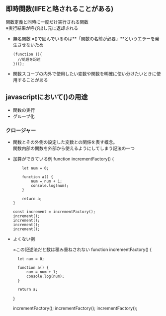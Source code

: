 ## 即時関数(IIFEと略されることがある)
関数定義と同時に一度だけ実行される関数  
※実行結果が呼び出し元に返却される

- 無名関数
※()で囲んでいるのは**「関数の名前が必要」**というエラーを発生させないため
  
      (function (){
        //処理を記述
      })();
- 関数スコープの内外で使用したい変数や関数を明確に使い分けたいときに使用することがある
## javascriptにおいて()の用途
- 関数の実行
- グループ化

### クロージャー
- 関数とその外側の設定した変数との関係を表す概念。  
  関数内部の関数を外部から使えるようにしてしまう記法の一つ
- 加算ができている例
      function incrementFactory() {
          
          let num = 0;
      
          function a() {
              num = num + 1;
              console.log(num);
          }
      
          return a;
      }
      
      const increment = incrementFactory();    
      increment();
      increment();
      increment();
      increment();

- よくない例

    ×この記述法だと数は積み重ねされない
    function incrementFactory() {
        
        let num = 0;
    
        function a() {
            num = num + 1;
            console.log(num);
        }
    
        return a;
    }
    
    incrementFactory();
    incrementFactory();
    incrementFactory();
